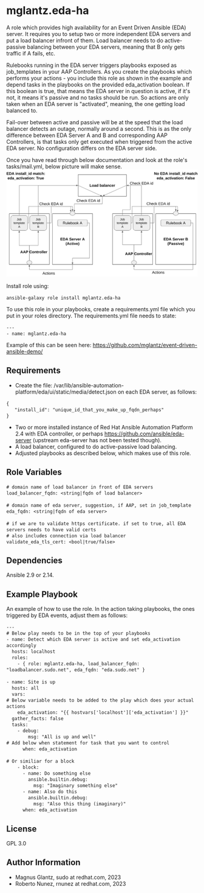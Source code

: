 mglantz.eda-ha
=========

A role which provides high availability for an Event Driven Ansible (EDA) server.
It requires you to setup two or more independent EDA servers and put a load balancer infront of them.
Load balancer needs to do active-passive balancing between your EDA servers, meaning that B only gets traffic if A fails, etc.

Rulebooks running in the EDA server triggers playbooks exposed as job_templates in your AAP Controllers. As you create the playbooks which performs your actions - you include this role as shown in the example and depend tasks in the playbooks on the provided eda_activation boolean. If this boolean is true, that means the EDA server in question is active, if it's not, it means it's passive and no tasks should be run. So actions are only taken when an EDA server is "activated", meaning, the one getting load balanced to.

Fail-over between active and passive will be at the speed that the load balancer detects an outage, normally around a second. This is as the only difference between EDA Server A and B and corresponding AAP Controllers, is that tasks only get executed when triggered from the active EDA server. No configuration differs on the EDA server side.

Once you have read through below documentation and look at the role's tasks/mail.yml, below picture will make sense.
![See architectural overview on GitHub if broken](https://github.com/mglantz/eda-ha/blob/main/eda-ha.png)

Install role using:
```
ansible-galaxy role install mglantz.eda-ha
```

To use this role in your playbooks, create a requirements.yml file which you put in your roles directory.
The requirements.yml file needs to state:
```
---    
- name: mglantz.eda-ha
```
Example of this can be seen here: https://github.com/mglantz/event-driven-ansible-demo/

Requirements
------------

* Create the file: /var/lib/ansible-automation-platform/eda/ui/static/media/detect.json on each EDA server, as follows:
```
{
   "install_id": "unique_id_that_you_make_up_fqdn_perhaps"
}
```
* Two or more installed instance of Red Hat Ansible Automation Platform 2.4 with EDA controller, or perhaps https://github.com/ansible/eda-server (upstream eda-server has not been tested though).
* A load balancer, configured to do active-passive load balancing.
* Adjusted playbooks as described below, which makes use of this role.

Role Variables
--------------
```
# domain name of load balancer in front of EDA servers
load_balancer_fqdn: <string|fqdn of load balancer> 

# domain name of eda server, suggestion, if AAP, set in job_template
eda_fqdn: <string|fqdn of eda server>

# if we are to validate https certificate. if set to true, all EDA servers needs to have valid certs
# also includes connection via load balancer
validate_eda_tls_cert: <bool|true/false>
```

Dependencies
------------
Ansible 2.9 or 2.14.

Example Playbook
----------------

An example of how to use the role.
In the action taking playbooks, the ones triggered by EDA events, adjust them as follows:
```
---
# Below play needs to be in the top of your playbooks
- name: Detect which EDA server is active and set eda_activation accordingly
  hosts: localhost
  roles:
    - { role: mglantz.eda-ha, load_balancer_fqdn: "loadbalancer.sudo.net", eda_fqdn: "eda.sudo.net" }

- name: Site is up
  hosts: all
  vars:
# Below variable needs to be added to the play which does your actual actions
    eda_activation: "{{ hostvars['localhost']['eda_activation'] }}"
  gather_facts: false
  tasks:
    - debug:
        msg: "All is up and well"
# Add below when statement for task that you want to control
      when: eda_activation

# Or similiar for a block
    - block: 
      - name: Do something else
        ansible.builtin.debug:
          msg: "Imaginary something else"
      - name: Also do this
        ansible.builtin.debug:
          msg: "Also this thing (imaginary)"
      when: eda_activation
```

License
-------

GPL 3.0

Author Information
------------------

* Magnus Glantz, sudo at redhat.com, 2023
* Roberto Nunez, rnunez at redhat.com, 2023
